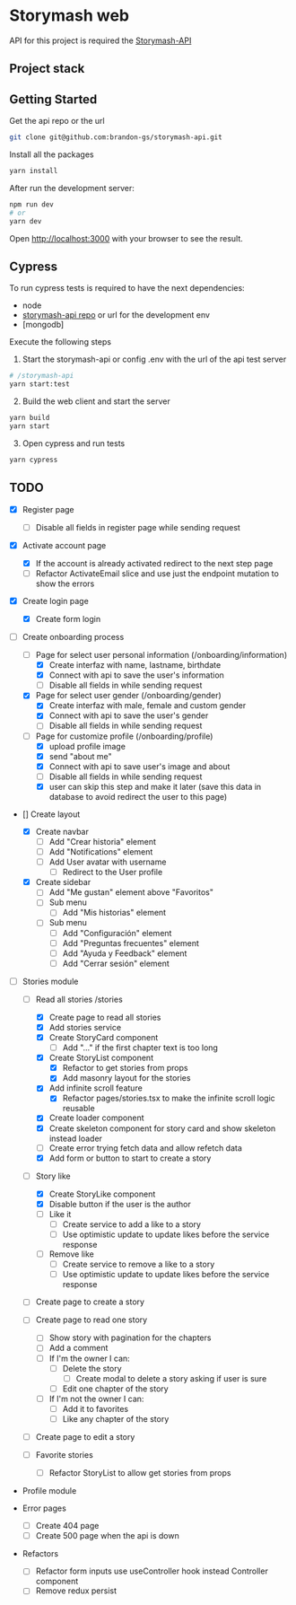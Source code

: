 # Storymash web

API for this project is required the [Storymash-API](https://github.com/brandon-gs/storymash-api)

## Project stack

## Getting Started

Get the api repo or the url

```bash
git clone git@github.com:brandon-gs/storymash-api.git
```

Install all the packages

```bash
yarn install
```

After run the development server:

```bash
npm run dev
# or
yarn dev
```

Open [http://localhost:3000](http://localhost:3000) with your browser to see the result.

## Cypress

To run cypress tests is required to have the next dependencies:

- node
- [storymash-api repo](https://github.com/brandon-gs/storymash-api) or url for the development env
- [mongodb]

Execute the following steps

1. Start the storymash-api or config .env with the url of the api test server

```bash
# /storymash-api
yarn start:test
```

2. Build the web client and start the server

```bash
yarn build
yarn start
```

3. Open cypress and run tests

```bash
yarn cypress
```

## TODO

- [x] Register page

  - [ ] Disable all fields in register page while sending request

- [x] Activate account page

  - [x] If the account is already activated redirect to the next step page
  - [ ] Refactor ActivateEmail slice and use just the endpoint mutation to show the errors

- [x] Create login page

  - [x] Create form login

- [ ] Create onboarding process

  - [ ] Page for select user personal information (/onboarding/information)
    - [x] Create interfaz with name, lastname, birthdate
    - [x] Connect with api to save the user's information
    - [ ] Disable all fields in while sending request
  - [x] Page for select user gender (/onboarding/gender)
    - [x] Create interfaz with male, female and custom gender
    - [x] Connect with api to save the user's gender
    - [ ] Disable all fields in while sending request
  - [ ] Page for customize profile (/onboarding/profile)
    - [x] upload profile image
    - [x] send "about me"
    - [x] Connect with api to save user's image and about
    - [ ] Disable all fields in while sending request
    - [x] user can skip this step and make it later (save this data in database to avoid redirect the user to this page)

- [] Create layout

  - [x] Create navbar
    - [ ] Add "Crear historia" element
    - [ ] Add "Notifications" element
    - [ ] Add User avatar with username
      - [ ] Redirect to the User profile
  - [x] Create sidebar
    - [ ] Add "Me gustan" element above "Favoritos"
    - [ ] Sub menu
      - [ ] Add "Mis historias" element
    - [ ] Sub menu
      - [ ] Add "Configuración" element
      - [ ] Add "Preguntas frecuentes" element
      - [ ] Add "Ayuda y Feedback" element
      - [ ] Add "Cerrar sesión" element

- [ ] Stories module

  - [ ] Read all stories /stories

    - [x] Create page to read all stories
    - [x] Add stories service
    - [x] Create StoryCard component
      - [ ] Add "..." if the first chapter text is too long
    - [x] Create StoryList component
      - [x] Refactor to get stories from props
      - [x] Add masonry layout for the stories
    - [x] Add infinite scroll feature
      - [x] Refactor pages/stories.tsx to make the infinite scroll logic reusable
    - [x] Create loader component
    - [x] Create skeleton component for story card and show skeleton instead loader
    - [ ] Create error trying fetch data and allow refetch data
    - [x] Add form or button to start to create a story

  - [ ] Story like

    - [x] Create StoryLike component
    - [x] Disable button if the user is the author
    - [ ] Like it
      - [ ] Create service to add a like to a story
      - [ ] Use optimistic update to update likes before the service response
    - [ ] Remove like
      - [ ] Create service to remove a like to a story
      - [ ] Use optimistic update to update likes before the service response

  - [ ] Create page to create a story
  - [ ] Create page to read one story
    - [ ] Show story with pagination for the chapters
    - [ ] Add a comment
    - [ ] If I'm the owner I can:
      - [ ] Delete the story
        - [ ] Create modal to delete a story asking if user is sure
      - [ ] Edit one chapter of the story
    - [ ] If I'm not the owner I can:
      - [ ] Add it to favorites
      - [ ] Like any chapter of the story
  - [ ] Create page to edit a story
  - [ ] Favorite stories
    - [ ] Refactor StoryList to allow get stories from props

- Profile module

- Error pages

  - [ ] Create 404 page
  - [ ] Create 500 page when the api is down

- Refactors
  - [ ] Refactor form inputs use useController hook instead Controller component
  - [ ] Remove redux persist
